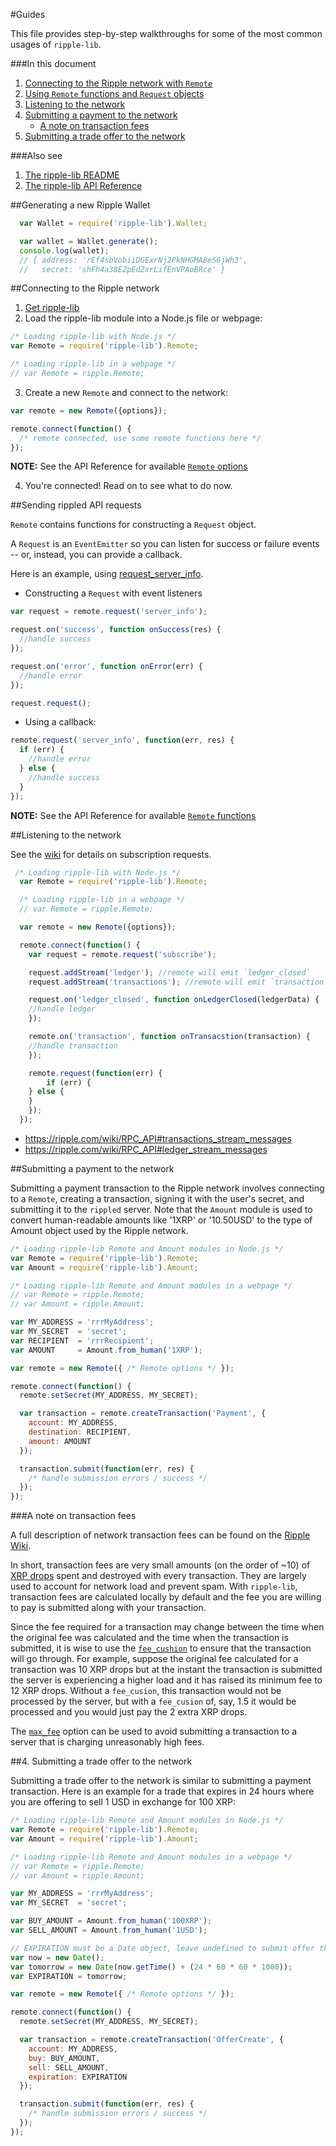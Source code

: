 #Guides

This file provides step-by-step walkthroughs for some of the most common usages of `ripple-lib`.

###In this document

1. [Connecting to the Ripple network with `Remote`](GUIDES.md#connecting-to-the-ripple-network)
2. [Using `Remote` functions and `Request` objects](GUIDES.md#sending-rippled-API-requests)
3. [Listening to the network](GUIDES.md#listening-to-the-network)
4. [Submitting a payment to the network](GUIDES.md#submitting-a-payment-to-the-network)
   * [A note on transaction fees](GUIDES.md#a-note-on-transaction-fees)
5. [Submitting a trade offer to the network](GUIDES.md#submitting-a-trade-offer-to-the-network)

###Also see

1. [The ripple-lib README](../README.md)
2. [The ripple-lib API Reference](REFERENCE.md)

##Generating a new Ripple Wallet

  ```js
    var Wallet = require('ripple-lib').Wallet;

    var wallet = Wallet.generate();
    console.log(wallet);
    // { address: 'rEf4sbVobiiDGExrNj2PkNHGMA8eS6jWh3',
    //   secret: 'shFh4a38EZpEdZxrLifEnVPAoBRce' }
  ```

##Connecting to the Ripple network

1. [Get ripple-lib](README.md#getting-ripple-lib)
2. Load the ripple-lib module into a Node.js file or webpage:
  ```js
  /* Loading ripple-lib with Node.js */
  var Remote = require('ripple-lib').Remote;

  /* Loading ripple-lib in a webpage */
  // var Remote = ripple.Remote;
  ```
3. Create a new `Remote` and connect to the network:
  ```js
  var remote = new Remote({options});

  remote.connect(function() {
    /* remote connected, use some remote functions here */
  });
  ```
  __NOTE:__ See the API Reference for available [`Remote` options](REFERENCE.md#1-remote-options)

4. You're connected! Read on to see what to do now.


##Sending rippled API requests

`Remote` contains functions for constructing a `Request` object. 

A `Request` is an `EventEmitter` so you can listen for success or failure events -- or, instead, you can provide a callback.

Here is an example, using [request_server_info](https://ripple.com/wiki/JSON_Messages#server_info).

+ Constructing a `Request` with event listeners
```js
var request = remote.request('server_info');

request.on('success', function onSuccess(res) {
  //handle success
});

request.on('error', function onError(err) {
  //handle error
});

request.request();
```

+ Using a callback:
```js
remote.request('server_info', function(err, res) {
  if (err) {
    //handle error
  } else {
    //handle success
  }
});
```

__NOTE:__ See the API Reference for available [`Remote` functions](REFERENCE.md#2-remote-functions)


##Listening to the network

See the [wiki](https://ripple.com/wiki/JSON_Messages#subscribe) for details on subscription requests.

```js
 /* Loading ripple-lib with Node.js */
  var Remote = require('ripple-lib').Remote;

  /* Loading ripple-lib in a webpage */
  // var Remote = ripple.Remote;

  var remote = new Remote({options});

  remote.connect(function() {
    var request = remote.request('subscribe');

    request.addStream('ledger'); //remote will emit `ledger_closed`
    request.addStream('transactions'); //remote will emit `transaction`

    request.on('ledger_closed', function onLedgerClosed(ledgerData) {
	//handle ledger
    });

    remote.on('transaction', function onTransacstion(transaction) {
	//handle transaction
    });

    remote.request(function(err) {
      	if (err) {
	} else {
	}
    });
  });
```
* https://ripple.com/wiki/RPC_API#transactions_stream_messages
* https://ripple.com/wiki/RPC_API#ledger_stream_messages

##Submitting a payment to the network

Submitting a payment transaction to the Ripple network involves connecting to a `Remote`, creating a transaction, signing it with the user's secret, and submitting it to the `rippled` server. Note that the `Amount` module is used to convert human-readable amounts like '1XRP' or '10.50USD' to the type of Amount object used by the Ripple network.

```js
/* Loading ripple-lib Remote and Amount modules in Node.js */ 
var Remote = require('ripple-lib').Remote;
var Amount = require('ripple-lib').Amount;

/* Loading ripple-lib Remote and Amount modules in a webpage */
// var Remote = ripple.Remote;
// var Amount = ripple.Amount;

var MY_ADDRESS = 'rrrMyAddress';
var MY_SECRET  = 'secret';
var RECIPIENT  = 'rrrRecipient';
var AMOUNT     = Amount.from_human('1XRP');

var remote = new Remote({ /* Remote options */ });

remote.connect(function() {
  remote.setSecret(MY_ADDRESS, MY_SECRET);

  var transaction = remote.createTransaction('Payment', {
    account: MY_ADDRESS, 
    destination: RECIPIENT, 
    amount: AMOUNT
  });

  transaction.submit(function(err, res) {
    /* handle submission errors / success */
  });
});
```

###A note on transaction fees

A full description of network transaction fees can be found on the [Ripple Wiki](https://ripple.com/wiki/Transaction_Fee).

In short, transaction fees are very small amounts (on the order of ~10) of [XRP drops](https://ripple.com/wiki/Ripple_credits#Notes_on_drops) spent and destroyed with every transaction. They are largely used to account for network load and prevent spam. With `ripple-lib`, transaction fees are calculated locally by default and the fee you are willing to pay is submitted along with your transaction.

Since the fee required for a transaction may change between the time when the original fee was calculated and the time when the transaction is submitted, it is wise to use the [`fee_cushion`](REFERENCE.md#1-remote-options) to ensure that the transaction will go through. For example, suppose the original fee calculated for a transaction was 10 XRP drops but at the instant the transaction is submitted the server is experiencing a higher load and it has raised its minimum fee to 12 XRP drops. Without a `fee_cusion`, this transaction would not be processed by the server, but with a `fee_cusion` of, say, 1.5 it would be processed and you would just pay the 2 extra XRP drops.

The [`max_fee`](REFERENCE.md#1-remote-options) option can be used to avoid submitting a transaction to a server that is charging unreasonably high fees.


##4. Submitting a trade offer to the network

Submitting a trade offer to the network is similar to submitting a payment transaction. Here is an example for a trade that expires in 24 hours where you are offering to sell 1 USD in exchange for 100 XRP:

```js
/* Loading ripple-lib Remote and Amount modules in Node.js */ 
var Remote = require('ripple-lib').Remote;
var Amount = require('ripple-lib').Amount;

/* Loading ripple-lib Remote and Amount modules in a webpage */
// var Remote = ripple.Remote;
// var Amount = ripple.Amount;

var MY_ADDRESS = 'rrrMyAddress';
var MY_SECRET  = 'secret';

var BUY_AMOUNT = Amount.from_human('100XRP');
var SELL_AMOUNT = Amount.from_human('1USD');

// EXPIRATION must be a Date object, leave undefined to submit offer that won't expire
var now = new Date();
var tomorrow = new Date(now.getTime() + (24 * 60 * 60 * 1000));
var EXPIRATION = tomorrow;

var remote = new Remote({ /* Remote options */ });

remote.connect(function() {
  remote.setSecret(MY_ADDRESS, MY_SECRET);

  var transaction = remote.createTransaction('OfferCreate', {
    account: MY_ADDRESS, 
    buy: BUY_AMOUNT, 
    sell: SELL_AMOUNT, 
    expiration: EXPIRATION
  });

  transaction.submit(function(err, res) {
    /* handle submission errors / success */
  });
});
```
